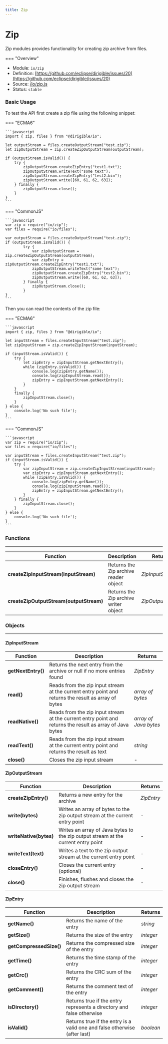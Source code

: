 ```yaml
---
title: Zip
---
```


Zip
===

Zip modules provides functionality for creating zip archive from files.

=== "Overview"
- Module: `io/zip`
- Definition: [https://github.com/eclipse/dirigible/issues/20](https://github.com/eclipse/dirigible/issues/20)
- Source: [/io/zip.js](https://github.com/eclipse/dirigible/blob/master/components/api-io/src/main/resources/META-INF/dirigible/io/zip.js)
- Status: `stable`


### Basic Usage

To test the API first create a zip file using the following snippet:

=== "ECMA6"

    ```javascript
    import { zip, files } from "@dirigible/io";

    let outputStream = files.createOutputStream("test.zip");
    let zipOutputStream = zip.createZipOutputStream(outputStream);

    if (outputStream.isValid()) {
        try {
            zipOutputStream.createZipEntry("test1.txt");
            zipOutputStream.writeText("some text");
            zipOutputStream.createZipEntry("test2.bin");
            zipOutputStream.write([60, 61, 62, 63]);
        } finally {
            zipOutputStream.close();
        }
    }
    ```

=== "CommonJS"

    ```javascript
    var zip = require("io/zip");
    var files = require("io/files");

    var outputStream = files.createOutputStream("test.zip");
    if (outputStream.isValid()) {
            try {
                var zipOutputStream = zip.createZipOutputStream(outputStream);
                var zipEntry = zipOutputStream.createZipEntry("test1.txt");
                zipOutputStream.writeText("some text");
                zipOutputStream.createZipEntry("test2.bin");
                zipOutputStream.write([60, 61, 62, 63]);
            } finally {
                zipOutputStream.close();
            }
    }
    ```

Then you can read the contents of the zip file:

=== "ECMA6"

    ```javascript
    import { zip, files } from "@dirigible/io";

    let inputStream = files.createInputStream("test.zip");
    let zipInputStream = zip.createZipInputStream(inputStream);

    if (inputStream.isValid()) {
        try {
            let zipEntry = zipInputStream.getNextEntry();
            while (zipEntry.isValid()) {
                console.log(zipEntry.getName());
                console.log(zipInputStream.read());
                zipEntry = zipInputStream.getNextEntry();
            }
        }
        finally {
            zipInputStream.close();
        }
    } else {
        console.log('No such file');
    }
    ```

=== "CommonJS"

    ```javascript
    var zip = require("io/zip");
    var files = require("io/files");

    var inputStream = files.createInputStream("test.zip");
    if (inputStream.isValid()) {
        try {
            var zipInputStream = zip.createZipInputStream(inputStream);
            var zipEntry = zipInputStream.getNextEntry();
            while (zipEntry.isValid()) {
                console.log(zipEntry.getName());
                console.log(zipInputStream.read());
                zipEntry = zipInputStream.getNextEntry();
            }
        } finally {
            zipInputStream.close();
        }
    } else {
        console.log('No such file');
    }
    ```


### Functions

---

Function     | Description | Returns
------------ | ----------- | --------
**createZipInputStream(inputStream)**   | Returns the Zip archive reader object | *ZipInputStream*
**createZipOutputStream(outputStream)**   | Returns the Zip archive writer object | *ZipOutputStream*



### Objects

---

#### ZipInputStream


Function     | Description | Returns
------------ | ----------- | --------
**getNextEntry()**   | Returns the next entry from the archive or null if no more entries found | *ZipEntry*
**read()**   | Reads from the zip input stream at the current entry point and returns the result as array of bytes | *array of bytes*
**readNative()**   | Reads from the zip input stream at the current entry point and returns the result as array of Java bytes | *array of Java bytes*
**readText()**   | Reads from the zip input stream at the current entry point and returns the result as text | *string*
**close()**   | Closes the zip input stream | -


#### ZipOutputStream


Function     | Description | Returns
------------ | ----------- | --------
**createZipEntry()**   | Returns a new entry for the archive | *ZipEntry*
**write(bytes)**   | Writes an array of bytes to the zip output stream at the current entry point | -
**writeNative(bytes)**   | Writes an array of Java bytes to the zip output stream at the current entry point | -
**writeText(text)**   | Writes a text to the zip output stream at the current entry point | -
**closeEntry()**   | Closes the current entry (optional) | -
**close()**   | Finishes, flushes and closes the zip output stream | -



#### ZipEntry


Function     | Description | Returns
------------ | ----------- | --------
**getName()**   | Returns the name of the entry | *string*
**getSize()**   | Returns the size of the entry | *integer*
**getCompressedSize()**   | Returns the compressed size of the entry | *integer*
**getTime()**   | Returns the time stamp of the entry | *integer*
**getCrc()**   | Returns the CRC sum of the entry | *integer*
**getComment()**   | Returns the comment text of the entry | *integer*
**isDirectory()**   | Returns true if the entry represents a directory and false otherwise | *integer*
**isValid()**   | Returns true if the entry is a valid one and false otherwise (after last) | *boolean*
